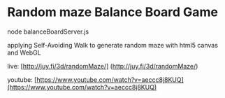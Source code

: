 Random maze Balance Board Game
======


node balanceBoardServer.js

applying Self-Avoiding Walk to generate random maze with html5 canvas and WebGL

live:
[http://juy.fi/3d/randomMaze/] (http://juy.fi/3d/randomMaze/)

youtube:
[https://www.youtube.com/watch?v=aeccc8j8KUQ](https://www.youtube.com/watch?v=aeccc8j8KUQ)